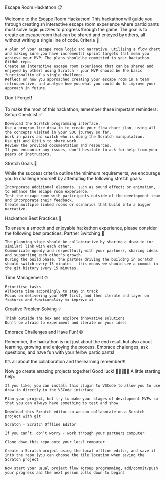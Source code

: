 Escape Room Hackathon 📋

Welcome to the Escape Room Hackathon! This hackathon will guide you through creating an interactive escape room experience where participants must solve logic puzzles to progress through the game. The goal is to create an escape room that can be shared and enjoyed by others, all without writing a single line of code.
Criteria 🎯

    A plan of your escape room logic and narrative, utilising a flow chart and making sure you have incremental sprint targets that mean you achieve your MVP. The plans should be committed to your hackathon GitHub repo.
    Create an interactive escape room experience that can be shared and enjoyed by others using Scratch - your MVP should be the basic functionality of a single challenge.
    Reflect on how you approached creating your escape room in a team retrospective, and analyse how you what you could do to improve your approach in future.

Don't Forget❗

To make the most of this hackathon, remember these important reminders:
Setup Checklist ✅

    Download the Scratch programming interface.
    Use a program like draw.io to create your flow chart plan, using all the concepts visited in your SOC journey so far.
    Work in pairs and switch who is doing the Scratch manipulation.
    Use git and GitHub to share work.
    Review the provided documentation and resources.
    If you encounter any issues, don't hesitate to ask for help from your peers or instructors.

Stretch Goals 🌟

While the success criteria outline the minimum requirements, we encourage you to challenge yourself by attempting the following stretch goals:

    Incorporate additional elements, such as sound effects or animation, to enhance the escape room experience.
    Test the escape room with participants outside of the development team and incorporate their feedback.
    Create multiple linked rooms or scenarios that build into a bigger narrative.

Hackathon Best Practices 💪

To ensure a smooth and enjoyable hackathon experience, please consider the following best practices:
Partner Switching 👯

    The planning stage should be collaborative by sharing a draw.io (or similar) link with each other.
    Communicate openly and respectfully with your partners, sharing ideas and supporting each other's growth.
    During the build phase, the partner driving the building in Scratch should switch every 15 minutes - this means we should see a commit in the git history every 15 minutes.

Time Management ⏰

    Prioritise tasks
    Allocate time accordingly to stay on track
    Focus on delivering your MVP first, and then iterate and layer on features and functionality to improve it

Creative Problem Solving 💡

    Think outside the box and explore innovative solutions
    Don't be afraid to experiment and iterate on your ideas

Embrace Challenges and Have Fun! 😄

Remember, the hackathon is not just about the end result but also about learning, growing, and enjoying the process. Embrace challenges, ask questions, and have fun with your fellow participants!

It’s all about the collaboration and the learning remember!!!

Now go create amazing projects together! Good luck! 🎉👩‍💻👨‍💻
A little starting help:

    If you like, you can install this plugin to VSCode to allow you to use draw.io directly in the VSCode interface

    Plan your project, but try to make your stages of development MVPs so that you can always have something to test and show

    Download this Scratch editor so we can collaborate on a Scratch project with git

    Scratch - Scratch Offline Editor

    If you can’t, don’t worry - work through your partners computer

    Clone down this repo onto your local computer

    Create a Scratch project using the local offline editor, and save it into the repo (you can choose the file location when saving the Scratch project

    Now start your usual project flow (group programming, add/commit/push your progress and the next person pulls down to begin)
